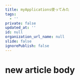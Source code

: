 ```yaml
---
title: myApplications使ってみた
tags:
  - ''
private: false
updated_at: ''
id: null
organization_url_name: null
slide: false
ignorePublish: false
---
```

# new article body
